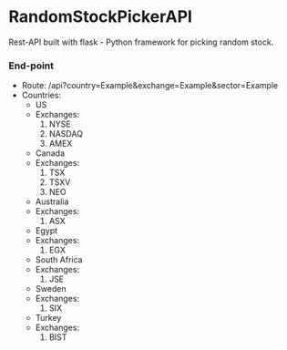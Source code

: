 # RandomStockPickerAPI
Rest-API built with flask - Python framework for picking random stock.

### End-point
* Route: /api?country=Example&exchange=Example&sector=Example
* Countries:
  - US 
  - Exchanges:
    1. NYSE
    2. NASDAQ
    3. AMEX
  - Canada 
  - Exchanges:
    1. TSX
    2. TSXV
    3. NEO
  - Australia  
  - Exchanges:
    1. ASX
  - Egypt  
  - Exchanges:
    1. EGX
  - South Africa  
  - Exchanges:
    1. JSE
  - Sweden  
  - Exchanges:
    1. SIX
  - Turkey  
  - Exchanges:
    1. BIST
    


